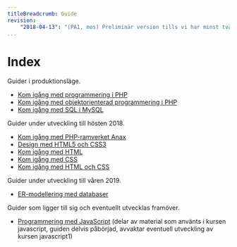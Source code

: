 ```yaml
---
titleBreadcrumb: Guide
revision:
    "2018-04-13": "(PA1, mos) Preliminär version tills vi har minst två guider i produktionsläge."
...
```

Index
===============================

Guider i produktionsläge.

* [Kom igång med programmering i PHP](guide/kom-igang-med-programmering-i-php)
* [Kom igång med objektorienterad programmering i PHP](guide/kom-igang-med-objektorienterad-programmering-i-php)
* [Kom igång med SQL i MySQL](guide/kom-igang-med-sql-i-mysql)

Guider under utveckling till hösten 2018.

* [Kom igång med PHP-ramverket Anax](guide/kom-igang-med-php-ramverket-anax)
* [Design med HTML5 och CSS3](guide/design-med-html5-och-css3)
* [Kom igång med HTML](guide/kom-igang-med-html)
* [Kom igång med CSS](guide/kom-igang-med-css)
* [Kom igång med HTML och CSS](guide/kom-igang-med-html-och-css)

<!--
* Desinax tema och dess moduler
* Unit testing, function testing, CI
* -->

Guider under utveckling till våren 2019.

* [ER-modellering med databaser](guide/er-modellering-med-databaser)

Guider som ligger till sig och eventuellt utvecklas framöver.

* [Programmering med JavaScript](guide/javascript) (delar av material som använts i kursen javascript, guiden delvis påbörjad, avvaktar eventuell utveckling av kursen javascript1)
